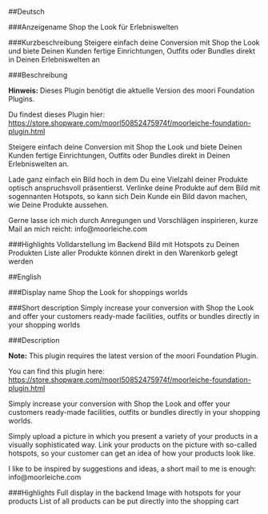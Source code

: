 ##Deutsch

###Anzeigename
Shop the Look für Erlebniswelten

###Kurzbeschreibung
Steigere einfach deine Conversion mit Shop the Look und biete Deinen Kunden fertige Einrichtungen, Outfits oder Bundles direkt in Deinen Erlebniswelten an

###Beschreibung
<p><strong>Hinweis:</strong> Dieses Plugin benötigt die aktuelle Version des moori Foundation Plugins.</p>

<p>Du findest dieses Plugin hier: <a href="https://store.shopware.com/moorl50852475974f/moorleiche-foundation-plugin.html">https://store.shopware.com/moorl50852475974f/moorleiche-foundation-plugin.html</a></p>

<p>Steigere einfach deine Conversion mit Shop the Look und biete Deinen Kunden fertige Einrichtungen, Outfits oder Bundles direkt in Deinen Erlebniswelten an.</p>

<p>Lade ganz einfach ein Bild hoch in dem Du eine Vielzahl deiner Produkte optisch anspruchsvoll präsentierst. Verlinke deine Produkte auf dem Bild mit sogennanten Hotspots, so kann sich Dein Kunde ein Bild davon machen, wie Deine Produkte aussehen.</p>

<p>Gerne lasse ich mich durch Anregungen und Vorschlägen inspirieren, kurze Mail an mich reicht: info@moorleiche.com</p>

###Highlights
Volldarstellung im Backend
Bild mit Hotspots zu Deinen Produkten
Liste aller Produkte können direkt in den Warenkorb gelegt werden

##English

###Display name
Shop the Look for shoppings worlds

###Short description
Simply increase your conversion with Shop the Look and offer your customers ready-made facilities, outfits or bundles directly in your shopping worlds

###Description
<p><strong>Note:</strong> This plugin requires the latest version of the moori Foundation Plugin.</p>

<p>You can find this plugin here: <a href="https://store.shopware.com/moorl50852475974f/moorleiche-foundation-plugin.html">https://store.shopware.com/moorl50852475974f/moorleiche-foundation-plugin.html</a></p>

<p>Simply increase your conversion with Shop the Look and offer your customers ready-made facilities, outfits or bundles directly in your shopping worlds.</p>

<p>Simply upload a picture in which you present a variety of your products in a visually sophisticated way. Link your products on the picture with so-called hotspots, so your customer can get an idea of how your products look like.</p>

<p>I like to be inspired by suggestions and ideas, a short mail to me is enough: info@moorleiche.com</p>

###Highlights
Full display in the backend
Image with hotspots for your products
List of all products can be put directly into the shopping cart
